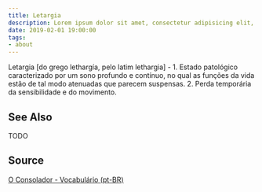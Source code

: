 ```yaml
---
title: Letargia
description: Lorem ipsum dolor sit amet, consectetur adipisicing elit, sed do eiusmod tempor incididunt ut labore et dolore magna aliqua.  TODO
date: 2019-02-01 19:00:00
tags:
- about
---
```


Letargia [do grego lethargía, pelo latim lethargia] - 1. Estado patológico caracterizado por um sono profundo e contínuo, no qual as funções da vida estão de tal modo atenuadas que parecem suspensas. 2. Perda temporária da sensibilidade e do movimento.

## See Also
TODO

## Source
[O Consolador - Vocabulário (pt-BR)](http://www.oconsolador.com.br/linkfixo/vocabulario/principal.html)


